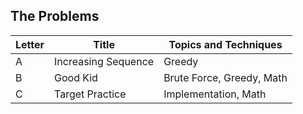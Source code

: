 ## The Problems

|  Letter | Title                     | Topics and Techniques       |
|---------|---------------------------|-----------------------------|
|  A | Increasing Sequence        | Greedy                      |
|  B | Good Kid         | Brute Force, Greedy, Math              |
|  C | Target Practice         | Implementation, Math           |




